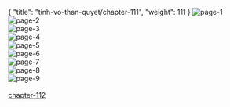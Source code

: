 { "title": "tinh-vo-than-quyet/chapter-111", "weight": 111 }
<img src="http://1.bp.blogspot.com/-t6mBHy8u6d0/WlWVuD0wYhI/AAAAAAAHGu8/Mj7G6RAmEDY4HLv2QzODxjbzZjrDnO6nQCLcBGAs/s1600/0001.jpg?imgmax=0" alt="page-1" origin="http://1.bp.blogspot.com/-t6mBHy8u6d0/WlWVuD0wYhI/AAAAAAAHGu8/Mj7G6RAmEDY4HLv2QzODxjbzZjrDnO6nQCLcBGAs/s1600/0001.jpg?imgmax=0"><br/>
<img src="http://1.bp.blogspot.com/-d4cLnKk7KFA/WlWVuLo2nHI/AAAAAAAHGvA/siulWzia9uwQJSO5KIDrEtw0bCNu9Jf2ACLcBGAs/s1600/0002.jpg?imgmax=0" alt="page-2" origin="http://1.bp.blogspot.com/-d4cLnKk7KFA/WlWVuLo2nHI/AAAAAAAHGvA/siulWzia9uwQJSO5KIDrEtw0bCNu9Jf2ACLcBGAs/s1600/0002.jpg?imgmax=0"><br/>
<img src="http://1.bp.blogspot.com/-NFsoxH13xLk/WlWVuCRXabI/AAAAAAAHGvE/nqGhUTQYz4wmWG9a5gLDlVeuZf71iba4wCLcBGAs/s1600/0003.jpg?imgmax=0" alt="page-3" origin="http://1.bp.blogspot.com/-NFsoxH13xLk/WlWVuCRXabI/AAAAAAAHGvE/nqGhUTQYz4wmWG9a5gLDlVeuZf71iba4wCLcBGAs/s1600/0003.jpg?imgmax=0"><br/>
<img src="http://1.bp.blogspot.com/--qP5GxoJKxI/WlWVu5PYGLI/AAAAAAAHGvI/0Z_PnMzoM-09Q6KEqcd9m9aFKpQ-F7VKwCLcBGAs/s1600/0004.jpg?imgmax=0" alt="page-4" origin="http://1.bp.blogspot.com/--qP5GxoJKxI/WlWVu5PYGLI/AAAAAAAHGvI/0Z_PnMzoM-09Q6KEqcd9m9aFKpQ-F7VKwCLcBGAs/s1600/0004.jpg?imgmax=0"><br/>
<img src="http://1.bp.blogspot.com/-DpMkvyOEGXc/WlWVvFDkPxI/AAAAAAAHGvM/o34KZPumJIEwns141efqgPu6uQV4DNVfACLcBGAs/s1600/0005.jpg?imgmax=0" alt="page-5" origin="http://1.bp.blogspot.com/-DpMkvyOEGXc/WlWVvFDkPxI/AAAAAAAHGvM/o34KZPumJIEwns141efqgPu6uQV4DNVfACLcBGAs/s1600/0005.jpg?imgmax=0"><br/>
<img src="http://1.bp.blogspot.com/-Yd2HY3YCN_E/WlWVvGxmdTI/AAAAAAAHGvQ/ngnqm_x1SA0d7jaLeeFTREUPjJhG8XJ3ACLcBGAs/s1600/0006.jpg?imgmax=0" alt="page-6" origin="http://1.bp.blogspot.com/-Yd2HY3YCN_E/WlWVvGxmdTI/AAAAAAAHGvQ/ngnqm_x1SA0d7jaLeeFTREUPjJhG8XJ3ACLcBGAs/s1600/0006.jpg?imgmax=0"><br/>
<img src="http://1.bp.blogspot.com/-MUCKu_SJc1s/WlWVvlw0w-I/AAAAAAAHGvU/ldeKGoqNsZIkaW1vW39Va5kXCEPdzLXtgCLcBGAs/s1600/0007.jpg?imgmax=0" alt="page-7" origin="http://1.bp.blogspot.com/-MUCKu_SJc1s/WlWVvlw0w-I/AAAAAAAHGvU/ldeKGoqNsZIkaW1vW39Va5kXCEPdzLXtgCLcBGAs/s1600/0007.jpg?imgmax=0"><br/>
<img src="http://1.bp.blogspot.com/-yCr-2RF0IwQ/WlWVwKJHgpI/AAAAAAAHGvc/TZirZw6Eme8uYxdnzvke3pEAK8-lapUywCLcBGAs/s1600/0008.jpg?imgmax=0" alt="page-8" origin="http://1.bp.blogspot.com/-yCr-2RF0IwQ/WlWVwKJHgpI/AAAAAAAHGvc/TZirZw6Eme8uYxdnzvke3pEAK8-lapUywCLcBGAs/s1600/0008.jpg?imgmax=0"><br/>
<img src="http://1.bp.blogspot.com/-PVFKdWBUDAA/WlWVvwwEA_I/AAAAAAAHGvY/GhoiIoohiSQpYXZf2CJrOoX3WaqQzS0HgCLcBGAs/s1600/0009.jpg?imgmax=0" alt="page-9" origin="http://1.bp.blogspot.com/-PVFKdWBUDAA/WlWVvwwEA_I/AAAAAAAHGvY/GhoiIoohiSQpYXZf2CJrOoX3WaqQzS0HgCLcBGAs/s1600/0009.jpg?imgmax=0"><br/>
<br/><a class="nextchap" href="/tinh-vo-than-quyet/chapter-112">chapter-112</a>
